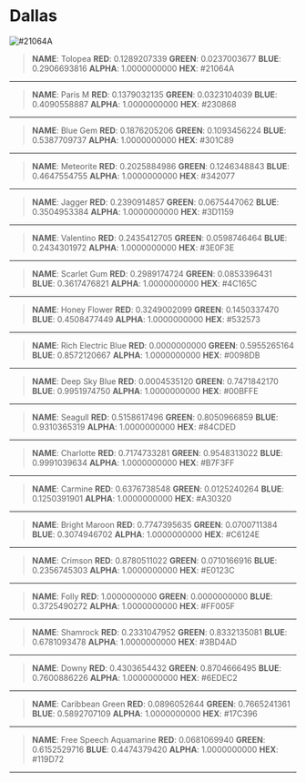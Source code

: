 Dallas
==========
![#21064A](https://placehold.it/32/21064A/000000?text=+)

>**NAME**: Tolopea
>**RED**: 0.1289207339
>**GREEN**: 0.0237003677
>**BLUE**: 0.2906693816
>**ALPHA**: 1.0000000000
>**HEX**: #21064A

----------
>**NAME**: Paris M
>**RED**: 0.1379032135
>**GREEN**: 0.0323104039
>**BLUE**: 0.4090558887
>**ALPHA**: 1.0000000000
>**HEX**: #230868

----------
>**NAME**: Blue Gem
>**RED**: 0.1876205206
>**GREEN**: 0.1093456224
>**BLUE**: 0.5387709737
>**ALPHA**: 1.0000000000
>**HEX**: #301C89

----------
>**NAME**: Meteorite
>**RED**: 0.2025884986
>**GREEN**: 0.1246348843
>**BLUE**: 0.4647554755
>**ALPHA**: 1.0000000000
>**HEX**: #342077

----------
>**NAME**: Jagger
>**RED**: 0.2390914857
>**GREEN**: 0.0675447062
>**BLUE**: 0.3504953384
>**ALPHA**: 1.0000000000
>**HEX**: #3D1159

----------
>**NAME**: Valentino
>**RED**: 0.2435412705
>**GREEN**: 0.0598746464
>**BLUE**: 0.2434301972
>**ALPHA**: 1.0000000000
>**HEX**: #3E0F3E

----------
>**NAME**: Scarlet Gum
>**RED**: 0.2989174724
>**GREEN**: 0.0853396431
>**BLUE**: 0.3617476821
>**ALPHA**: 1.0000000000
>**HEX**: #4C165C

----------
>**NAME**: Honey Flower
>**RED**: 0.3249002099
>**GREEN**: 0.1450337470
>**BLUE**: 0.4508477449
>**ALPHA**: 1.0000000000
>**HEX**: #532573

----------
>**NAME**: Rich Electric Blue
>**RED**: 0.0000000000
>**GREEN**: 0.5955265164
>**BLUE**: 0.8572120667
>**ALPHA**: 1.0000000000
>**HEX**: #0098DB

----------
>**NAME**: Deep Sky Blue
>**RED**: 0.0004535120
>**GREEN**: 0.7471842170
>**BLUE**: 0.9951974750
>**ALPHA**: 1.0000000000
>**HEX**: #00BFFE

----------
>**NAME**: Seagull
>**RED**: 0.5158617496
>**GREEN**: 0.8050966859
>**BLUE**: 0.9310365319
>**ALPHA**: 1.0000000000
>**HEX**: #84CDED

----------
>**NAME**: Charlotte
>**RED**: 0.7174733281
>**GREEN**: 0.9548313022
>**BLUE**: 0.9991039634
>**ALPHA**: 1.0000000000
>**HEX**: #B7F3FF

----------
>**NAME**: Carmine
>**RED**: 0.6376738548
>**GREEN**: 0.0125240264
>**BLUE**: 0.1250391901
>**ALPHA**: 1.0000000000
>**HEX**: #A30320

----------
>**NAME**: Bright Maroon
>**RED**: 0.7747395635
>**GREEN**: 0.0700711384
>**BLUE**: 0.3074946702
>**ALPHA**: 1.0000000000
>**HEX**: #C6124E

----------
>**NAME**: Crimson
>**RED**: 0.8780511022
>**GREEN**: 0.0710166916
>**BLUE**: 0.2356745303
>**ALPHA**: 1.0000000000
>**HEX**: #E0123C

----------
>**NAME**: Folly
>**RED**: 1.0000000000
>**GREEN**: 0.0000000000
>**BLUE**: 0.3725490272
>**ALPHA**: 1.0000000000
>**HEX**: #FF005F

----------
>**NAME**: Shamrock
>**RED**: 0.2331047952
>**GREEN**: 0.8332135081
>**BLUE**: 0.6781093478
>**ALPHA**: 1.0000000000
>**HEX**: #3BD4AD

----------
>**NAME**: Downy
>**RED**: 0.4303654432
>**GREEN**: 0.8704666495
>**BLUE**: 0.7600886226
>**ALPHA**: 1.0000000000
>**HEX**: #6EDEC2

----------
>**NAME**: Caribbean Green
>**RED**: 0.0896052644
>**GREEN**: 0.7665241361
>**BLUE**: 0.5892707109
>**ALPHA**: 1.0000000000
>**HEX**: #17C396

----------
>**NAME**: Free Speech Aquamarine
>**RED**: 0.0681069940
>**GREEN**: 0.6152529716
>**BLUE**: 0.4474379420
>**ALPHA**: 1.0000000000
>**HEX**: #119D72

----------
